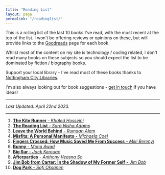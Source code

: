 ```yaml
---
title: "Reading List"
layout: page
permalink: "/readinglist/"
---
```

<div class="container">
    <div class="row">
        <div class="col-md-12">
            <p>This is a rolling list of the last 10 books I've read, with the most recent at the top of the list.  I won't be offering reviews or opinions on these, but will provide links to the <a href="https://www.goodreads.com/" target="_blank">Goodreads</a> page for each book.</p>
            <p>Whilst most of the content on my site is technology / coding related, I don't read many books on these subjects so you should expect the list to be dominated by fiction / biography books.</p>
            <p>Support your local library - I've read most of these books thanks to <a href="https://www.nottinghamcitylibraries.co.uk/" target="_blank">Nottingham City Libraries</a>.</p>
            <p>I'm also always looking out for book suggestions - <a href="/contact">get in touch</a> if you have ideas!</p>
            <hr/>
            <p><i>Last Updated: April 22nd 2023.</i></p>
            <hr/>
            <ol>
              <li><a href="https://www.goodreads.com/book/show/77203.The_Kite_Runner" target="_blank"><b>The Kite Runner</b> - <i>Khaled Hosseini</i></a></li>
              <li><a href="https://www.goodreads.com/book/show/55276648-the-reading-list" target="_blank"><b>The Reading List</b> - <i>Sara Nisha Adams</i></a></li>
              <li><a href="https://www.goodreads.com/book/show/50358031-leave-the-world-behind" target="_blank"><b>Leave the World Behind</b> - <i>Rumaan Alam</i></a></li>
              <li><a href="https://www.goodreads.com/book/show/57748024-misfits" target="_blank"><b>Misfits: A Personal Manifesto</b> - <i>Michaela Coel</i></a></li>
              <li><a href="https://www.goodreads.com/book/show/61079149-fingers-crossed" target="_blank"><b>Fingers Crossed: How Music Saved Me From Success</b> - <i>Miki Berenyi</i></a></li>
              <li><a href="https://www.goodreads.com/book/show/42815544-bunny" target="_blank"><b>Bunny</b> - <i>Mona Awad</i></a></li>
              <li><a href="https://www.goodreads.com/book/show/50140.Big_Sur" target="_blank"><b>Big Sur</b> - <i>Jack Kerouac</i></a></li>
              <li><a href="https://www.goodreads.com/book/show/51733706-afterparties" target="_blank"><b>Afterparties</b> - <i>Anthony Veasna So</i></a></li>
              <li><a href="https://www.goodreads.com/book/show/42550422-jim-bob-from-carter" target="_blank"><b>Jim Bob from Carter: In the Shadow of My Former Self</b> - <i>Jim Bob</i></a></li>
              <li><a href="https://www.goodreads.com/book/show/55573520-dog-park" target="_blank"><b>Dog Park</b> - <i>Sofi Oksanen</i></a></li>
            </ol>
         </div>
   </div>
</div>
